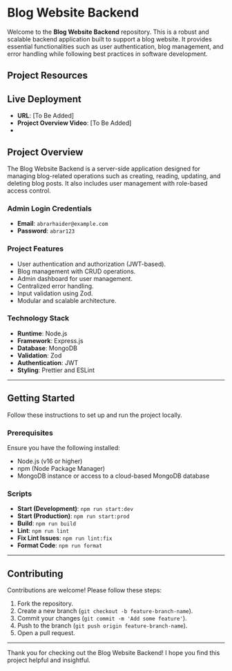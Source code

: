 # Blog Website Backend

Welcome to the **Blog Website Backend** repository. This is a robust and scalable backend application built to support a blog website. It provides essential functionalities such as user authentication, blog management, and error handling while following best practices in software development.

## Project Resources
## Live Deployment
- **URL**: [To Be Added]
- **Project Overview Video**: [To Be Added]
- 
## Project Overview
The Blog Website Backend is a server-side application designed for managing blog-related operations such as creating, reading, updating, and deleting blog posts. It also includes user management with role-based access control.

### Admin Login Credentials
- **Email**: `abrarhaider@example.com`
- **Password**: `abrar123`

### Project Features
- User authentication and authorization (JWT-based).
- Blog management with CRUD operations.
- Admin dashboard for user management.
- Centralized error handling.
- Input validation using Zod.
- Modular and scalable architecture.

### Technology Stack
- **Runtime**: Node.js
- **Framework**: Express.js
- **Database**: MongoDB
- **Validation**: Zod
- **Authentication**: JWT
- **Styling**: Prettier and ESLint

---

## Getting Started
Follow these instructions to set up and run the project locally.

### Prerequisites
Ensure you have the following installed:
- Node.js (v16 or higher)
- npm (Node Package Manager)
- MongoDB instance or access to a cloud-based MongoDB database

### Scripts
- **Start (Development)**: `npm run start:dev`
- **Start (Production)**: `npm run start:prod`
- **Build**: `npm run build`
- **Lint**: `npm run lint`
- **Fix Lint Issues**: `npm run lint:fix`
- **Format Code**: `npm run format`

---

## Contributing
Contributions are welcome! Please follow these steps:
1. Fork the repository.
2. Create a new branch (`git checkout -b feature-branch-name`).
3. Commit your changes (`git commit -m 'Add some feature'`).
4. Push to the branch (`git push origin feature-branch-name`).
5. Open a pull request.

---

Thank you for checking out the Blog Website Backend! I hope you find this project helpful and insightful.
